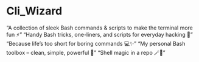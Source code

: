 # Cli_Wizard
“A collection of sleek Bash commands &amp; scripts to make the terminal more fun ⚡”  “Handy Bash tricks, one-liners, and scripts for everyday hacking 🐚”  “Because life’s too short for boring commands 💻✨”  “My personal Bash toolbox – clean, simple, powerful 🔧”  “Shell magic in a repo 🪄🐚”
